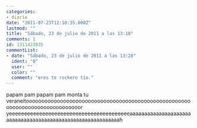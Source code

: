 ```yaml
---
categories:
- diario
date: "2011-07-23T12:10:35.000Z"
lastmod: ""
title: "Sábado, 23 de julio de 2011 a las 13:10"
comments: 1
id: 1311423035
commentList:
- date: "Sábado, 23 de julio de 2011 a las 13:28"
  ident: "0"
  user: ""
  color: ""
  comment: "eres to rockero tío."
---
```


papam pam papam pam monta tu veraneitooooooooooooooooooooooooooooooooooooooooooooooooooooooooooooooooooooooooooooor yeeeeeeeeeeeeeeeeeeeeeeeeeeeeeeeeeeeeeeeeaaaaaaaaaaaaaaaaaaaaaaaaaaaaaaaaaaaaaaaaaaaaaaaaaaaaaaaaaaaah